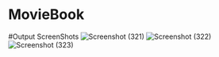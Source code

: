 # MovieBook

#Output ScreenShots 
![Screenshot (321)](https://user-images.githubusercontent.com/72693753/236555731-cdbb3c88-8f9b-42a6-86ab-a98654547885.png)
![Screenshot (322)](https://user-images.githubusercontent.com/72693753/236555849-43aca728-0ca1-4eb8-a411-3f3f45232996.png)
![Screenshot (323)](https://user-images.githubusercontent.com/72693753/236555875-83099e1b-0b34-4ce7-8ad0-1d0babb7814c.png)
